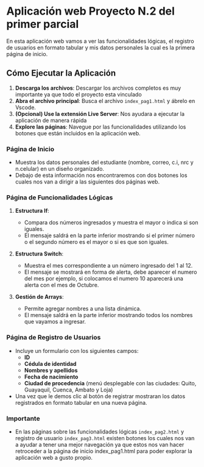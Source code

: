 # Aplicación web Proyecto N.2 del primer parcial

En esta  aplicación web vamos a ver las funcionalidades lógicas, el registro de usuarios en formato tabular y mis datos personales la cual es la primera página de inicio.

## Cómo Ejecutar la Aplicación

1. **Descarga los archivos**: Descargar los archivos completos es muy importante ya que todo el proyecto esta vinculado
2. **Abra el archivo principal**: Busca el archivo `index_pag1.html` y ábrelo en Vscode.
3. **(Opcional) Use la extensión Live Server**: Nos ayudara a ejecutar la aplicación de manera rápida
4. **Explore las páginas**: Navegue por las funcionalidades utilizando los botones  que están incluidos en la aplicación web.


### Página de Inicio
- Muestra los datos personales del estudiante (nombre, correo, c.i, nrc y n.celular) en un diseño organizado.
- Debajo de esta información nos encontraremos con dos botones los cuales nos van a dirigir a las siguientes dos páginas web.

### Página de Funcionalidades Lógicas
1. **Estructura If**: 
   - Compara dos números ingresados y muestra el mayor o indica si son iguales.
   - El mensaje saldrá en la parte inferior mostrando si el primer número o el segundo número es el mayor o si es que son iguales.

2. **Estructura Switch**: 
   - Muestra el mes correspondiente a un número ingresado del 1 al 12.
   - El mensaje se mostrará en forma de alerta, debe aparecer el numero del mes por ejemplo, si colocamos el numero 10 aparecerá una alerta con el mes de Octubre.

3. **Gestión de Arrays**: 
   - Permite agregar nombres a una lista dinámica.
   - El mensaje saldrá en la parte inferior mostrando todos los nombres que vayamos a ingresar.

### Página de Registro de Usuarios
- Incluye un formulario con los siguientes campos:
  - **ID**
  - **Cédula de identidad**
  - **Nombres y apellidos**
  - **Fecha de nacimiento**
  - **Ciudad de procedencia** (menú desplegable con las ciudades: Quito, Guayaquil, Cuenca, Ambato y Loja)
- Una vez que le demos clic al botón de registrar mostraran  los datos registrados en formato tabular en una nueva página.

### Importante
- En las páginas sobre las funcionalidades lógicas `index_pag2.html` y registro de usuario `index_pag3.html` existen botones los cuales nos van a ayudar a tener una mejor navegación ya que estos nos van hacer retroceder a la página de inicio index_pag1.html para poder explorar la aplicación web a gusto propio.

